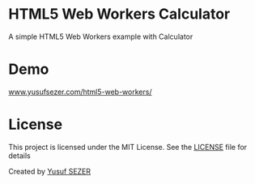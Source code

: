 # HTML5 Web Workers Calculator
A simple HTML5 Web Workers example with Calculator

# Demo
www.yusufsezer.com/html5-web-workers/

# License
This project is licensed under the MIT License. See the [LICENSE](LICENSE) file for details

Created by [Yusuf SEZER](http://www.yusufsezer.com)

